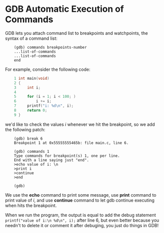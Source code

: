 # GDB Automatic Execution of Commands

GDB lets you attach command list to breakpoints and watchpoints, the syntax of a command list:
```
    (gdb) commands breakpoints-number
    ...list-of-commands
    ...list-of-commands
    end
```

For example, consider the following code:
```c
    1 int main(void)
    2 {
    3     int i;
    4 
    5     for (i = 1; i < 100; )
    6         i += i;
    7     printf("i: %d\n", i);
    8     return 0;
    9 }
```

we'd like to check the values *i* whenever we hit the breakpoint, so we add the following patch:
```
    (gdb) break 6
    Breakpoint 1 at 0x55555555465b: file main.c, line 6.

    (gdb) commands 1
    Type commands for breakpoint(s) 1, one per line.
    End with a line saying just "end".
    >echo value of i: \n
    >print i
    >continue
    >end

    (gdb) 
```

We use the **echo** command to print some message, use **print** command to print value of *i*, and 
use **continue** command to let gdb continue executing when hits the breakpoint.

When we run the program, the output is equal to add the debug statement `printf("value of i:\n %d\n", i);` 
after line 6, but even better because you needn't to delete it or comment it after debuging, you just do 
things in GDB!

